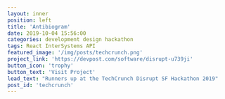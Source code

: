 ```yaml
---
layout: inner
position: left
title: 'Antibiogram'
date: 2019-10-04 15:56:00
categories: development design hackathon
tags: React InterSystems API
featured_image: '/img/posts/techcrunch.png'
project_link: 'https://devpost.com/software/disrupt-u739ji'
button_icon: 'trophy'
button_text: 'Visit Project'
lead_text: "Runners up at the TechCrunch Disrupt SF Hackathon 2019"
post_id: 'techcrunch'
---
```


